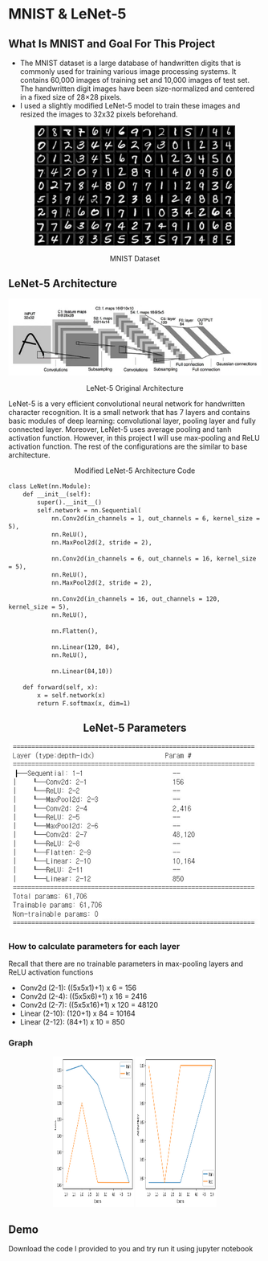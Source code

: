 # MNIST & LeNet-5
## What Is MNIST and Goal For This Project
* The MNIST dataset is a large database of handwritten digits that is commonly used for training various image processing systems. It contains 60,000 images of training set and 10,000 images of test set. The handwritten digit images have been size-normalized and centered in a fixed size of 28×28 pixels. 
* I used a slightly modified LeNet-5 model to train these images and resized the images to 32x32 pixels beforehand.
<div align="center"><img src="pictures/mnist_data.jpg" width="400" alt="Material Bread logo"></div>
<p align="center"> MNIST Dataset </p>

## LeNet-5 Architecture
<div align="center"><img src="pictures/lenet-5.jpg" width="700"></div>
<p align="center">LeNet-5 Original Architecture</p>  
<p></p>
LeNet-5 is a very efficient convolutional neural network for handwritten character recognition. It is a small network that has 7 layers and contains basic modules of deep learning: convolutional layer, pooling layer and fully connected layer. Moreover, LeNet-5 uses average pooling and tanh activation function. However, in this project I will use max-pooling and ReLU activation function. The rest of the configurations are the similar to base architecture.  

<p align="center"> Modified LeNet-5 Architecture Code </p>  

```shell
class LeNet(nn.Module):
    def __init__(self):
        super().__init__()
        self.network = nn.Sequential(
            nn.Conv2d(in_channels = 1, out_channels = 6, kernel_size = 5),
            nn.ReLU(),
            nn.MaxPool2d(2, stride = 2),
            
            nn.Conv2d(in_channels = 6, out_channels = 16, kernel_size = 5),
            nn.ReLU(),
            nn.MaxPool2d(2, stride = 2),
            
            nn.Conv2d(in_channels = 16, out_channels = 120, kernel_size = 5),
            nn.ReLU(),
            
            nn.Flatten(),
            
            nn.Linear(120, 84),
            nn.ReLU(),
            
            nn.Linear(84,10))
    
    def forward(self, x):
        x = self.network(x)
        return F.softmax(x, dim=1)  
```
<h2 align="center">LeNet-5 Parameters</h1>
<div align="center"><img src="pictures/lenet_layer.jpg" width="500"></div>

### How to calculate parameters for each layer
Recall that there are no trainable parameters in max-pooling layers and ReLU activation functions
* Conv2d (2-1):  ((5x5x1)+1)  x 6 = 156
* Conv2d (2-4):  ((5x5x6)+1)  x 16 = 2416
* Conv2d (2-7):  ((5x5x16)+1) x 120 = 48120
* Linear (2-10): (120+1)      x 84 = 10164
* Linear (2-12): (84+1)       x 10 = 850
 
### Graph
<p align="center" width="100%">
    <img width="32%" img src="pictures/graph1.png", height = 300, width = "350"> 
    <img width="32%" img src="pictures/graph2.png", height = 300, width = "350"> 
</p>

## Demo
Download the code I provided to you and try run it using jupyter notebook
